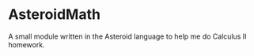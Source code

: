 # AsteroidMath
A small module written in the Asteroid language to help me do Calculus II homework. 
